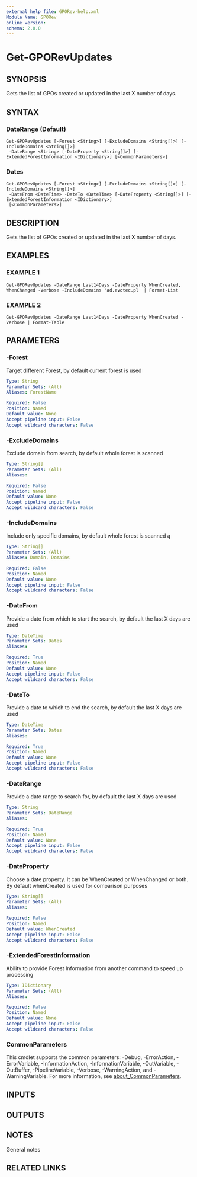 ```yaml
---
external help file: GPORev-help.xml
Module Name: GPORev
online version:
schema: 2.0.0
---
```


# Get-GPORevUpdates

## SYNOPSIS
Gets the list of GPOs created or updated in the last X number of days.

## SYNTAX

### DateRange (Default)
```
Get-GPORevUpdates [-Forest <String>] [-ExcludeDomains <String[]>] [-IncludeDomains <String[]>]
 -DateRange <String> [-DateProperty <String[]>] [-ExtendedForestInformation <IDictionary>] [<CommonParameters>]
```

### Dates
```
Get-GPORevUpdates [-Forest <String>] [-ExcludeDomains <String[]>] [-IncludeDomains <String[]>]
 -DateFrom <DateTime> -DateTo <DateTime> [-DateProperty <String[]>] [-ExtendedForestInformation <IDictionary>]
 [<CommonParameters>]
```

## DESCRIPTION
Gets the list of GPOs created or updated in the last X number of days.

## EXAMPLES

### EXAMPLE 1
```
Get-GPORevUpdates -DateRange Last14Days -DateProperty WhenCreated, WhenChanged -Verbose -IncludeDomains 'ad.evotec.pl' | Format-List
```

### EXAMPLE 2
```
Get-GPORevUpdates -DateRange Last14Days -DateProperty WhenCreated -Verbose | Format-Table
```

## PARAMETERS

### -Forest
Target different Forest, by default current forest is used

```yaml
Type: String
Parameter Sets: (All)
Aliases: ForestName

Required: False
Position: Named
Default value: None
Accept pipeline input: False
Accept wildcard characters: False
```

### -ExcludeDomains
Exclude domain from search, by default whole forest is scanned

```yaml
Type: String[]
Parameter Sets: (All)
Aliases:

Required: False
Position: Named
Default value: None
Accept pipeline input: False
Accept wildcard characters: False
```

### -IncludeDomains
Include only specific domains, by default whole forest is scanned
ą

```yaml
Type: String[]
Parameter Sets: (All)
Aliases: Domain, Domains

Required: False
Position: Named
Default value: None
Accept pipeline input: False
Accept wildcard characters: False
```

### -DateFrom
Provide a date from which to start the search, by default the last X days are used

```yaml
Type: DateTime
Parameter Sets: Dates
Aliases:

Required: True
Position: Named
Default value: None
Accept pipeline input: False
Accept wildcard characters: False
```

### -DateTo
Provide a date to which to end the search, by default the last X days are used

```yaml
Type: DateTime
Parameter Sets: Dates
Aliases:

Required: True
Position: Named
Default value: None
Accept pipeline input: False
Accept wildcard characters: False
```

### -DateRange
Provide a date range to search for, by default the last X days are used

```yaml
Type: String
Parameter Sets: DateRange
Aliases:

Required: True
Position: Named
Default value: None
Accept pipeline input: False
Accept wildcard characters: False
```

### -DateProperty
Choose a date property.
It can be WhenCreated or WhenChanged or both.
By default whenCreated is used for comparison purposes

```yaml
Type: String[]
Parameter Sets: (All)
Aliases:

Required: False
Position: Named
Default value: WhenCreated
Accept pipeline input: False
Accept wildcard characters: False
```

### -ExtendedForestInformation
Ability to provide Forest Information from another command to speed up processing

```yaml
Type: IDictionary
Parameter Sets: (All)
Aliases:

Required: False
Position: Named
Default value: None
Accept pipeline input: False
Accept wildcard characters: False
```

### CommonParameters
This cmdlet supports the common parameters: -Debug, -ErrorAction, -ErrorVariable, -InformationAction, -InformationVariable, -OutVariable, -OutBuffer, -PipelineVariable, -Verbose, -WarningAction, and -WarningVariable. For more information, see [about_CommonParameters](http://go.microsoft.com/fwlink/?LinkID=113216).

## INPUTS

## OUTPUTS

## NOTES
General notes

## RELATED LINKS
